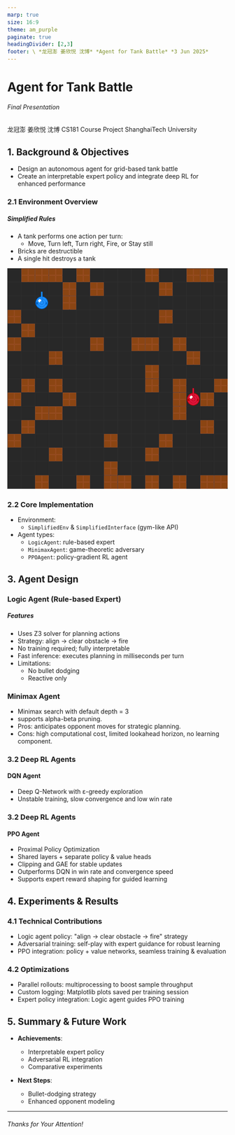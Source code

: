 ```yaml
---
marp: true
size: 16:9
theme: am_purple
paginate: true
headingDivider: [2,3]
footer: \ *龙冠澎 姜欣悦 沈博* *Agent for Tank Battle* *3 Jun 2025*
---
```

<!-- _class: cover_a -->
<!-- _header: "" -->
<!-- _footer: "" -->
<!-- _paginate: "" -->

# Agent for Tank Battle

###### *Final Presentation*

龙冠澎 姜欣悦 沈博
CS181 Course Project
ShanghaiTech University

## 1. Background & Objectives
<!-- _class: navbar fixedtitleA -->
<!-- _header: \ ***@Tank Battle*** **Background** *Implementation* *Agents* *Experiments* *Summary* -->

- Design an autonomous agent for grid-based tank battle
- Create an interpretable expert policy and integrate deep RL for enhanced performance

### 2.1 Environment Overview
<!-- _class: cols-2-64 navbar -->
<!-- _header: \ ***@Tank Battle*** *Background* **Implementation** *Agents* *Experiments* *Summary* -->

<div class="ldiv">

##### Simplified Rules
- A tank performs one action per turn:
  - Move, Turn left, Turn right, Fire, or Stay still
- Bricks are destructible
- A single hit destroys a tank
  
</div>
<div class="rimg">


![#c w:450px](ui.png)

</div>

### 2.2 Core Implementation
<!-- _class: navbar fixedtitleA -->
<!-- _header: \ ***@Tank Battle*** *Background* **Implementation** *Agents* *Experiments* *Summary* -->

- Environment: 
  - `SimplifiedEnv` & `SimplifiedInterface` (gym-like API)
- Agent types:
  - `LogicAgent`: rule-based expert
  - `MinimaxAgent`: game-theoretic adversary
  - `PPOAgent`: policy-gradient RL agent

## 3. Agent Design
<!-- _class: navbar fixedtitleA -->
<!-- _header: \ ***@Tank Battle*** *Background* *Implementation* **Agents** *Experiments* *Summary* -->

### Logic Agent (Rule-based Expert)
<!-- _class: cols-2-64 navbar -->
<!-- _header: \ ***@Tank Battle*** *Background* *Implementation* **Agents** *Experiments* *Summary* -->

<div class="ldiv">

##### Features

- Uses Z3 solver for planning actions
- Strategy: align → clear obstacle → fire
- No training required; fully interpretable
- Fast inference: executes planning in milliseconds per turn
- Limitations: 
  - No bullet dodging
  - Reactive only
</div>

<div class="rimg">

</div>

### Minimax Agent  <!-- 极大极小Agent介绍 -->

<!-- _class: navbar fixedtitleA -->
<!-- _header: \ ***@Tank Battle*** *Background* *Implementation* **Agents** *Experiments* *Summary* -->

- Minimax search with default depth = 3
- supports alpha-beta pruning.  <!-- 深度搜索与剪枝 -->
- Pros: anticipates opponent moves for strategic planning.  <!-- 优点: 预测对手行为 -->
- Cons: high computational cost, limited lookahead horizon, no learning component.  <!-- 缺点: 计算量大, 搜索深度受限 -->

### 3.2 Deep RL Agents
<!-- _class: navbar fixedtitleA -->
<!-- _header: \ ***@Tank Battle*** *Background* *Implementation* **Agents** *Experiments* *Summary* -->

#### DQN Agent
- Deep Q-Network with ε-greedy exploration
- Unstable training, slow convergence and low win rate

### 3.2 Deep RL Agents
<!-- _class: navbar fixedtitleA -->
<!-- _header: \ ***@Tank Battle*** *Background* *Implementation* **Agents** *Experiments* *Summary* -->


#### PPO Agent
- Proximal Policy Optimization
- Shared layers + separate policy & value heads
- Clipping and GAE for stable updates
- Outperforms DQN in win rate and convergence speed
- Supports expert reward shaping for guided learning

## 4. Experiments & Results
<!-- _class: navbar fixedtitleA -->
<!-- _header: \ ***@Tank Battle*** *Background* *Implementation* *Agents* **Experiments** *Summary* -->

### 4.1 Technical Contributions
<!-- _class: navbar fixedtitleA -->
<!-- _header: \ ***@Tank Battle*** *Background* *Implementation* *Agents* **Experiments** *Summary* -->

- Logic agent policy: "align → clear obstacle → fire" strategy
- Adversarial training: self-play with expert guidance for robust learning
- PPO integration: policy + value networks, seamless training & evaluation


### 4.2 Optimizations
<!-- _class: navbar fixedtitleA -->
<!-- _header: \ ***@Tank Battle*** *Background* *Implementation* *Agents* **Experiments** *Summary* -->

- Parallel rollouts: multiprocessing to boost sample throughput
- Custom logging: Matplotlib plots saved per training session
- Expert policy integration: Logic agent guides PPO training

## 5. Summary & Future Work
<!-- _class: navbar fixedtitleA -->
<!-- _header: \ ***@Tank Battle*** *Background* *Implementation* *Agents* *Experiments* **Summary** -->

- **Achievements**:
  - Interpretable expert policy
  - Adversarial RL integration
  - Comparative experiments

- **Next Steps**:
  - Bullet-dodging strategy
  - Enhanced opponent modeling

---
<!-- _class: lastpage -->
<!-- _footer: "" -->

###### Thanks for Your Attention!
